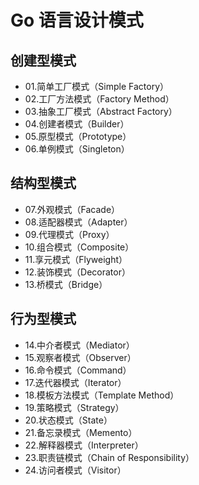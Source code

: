 # Go 语言设计模式

## 创建型模式

- 01.简单工厂模式（Simple Factory）
- 02.工厂方法模式（Factory Method）
- 03.抽象工厂模式（Abstract Factory）
- 04.创建者模式（Builder）
- 05.原型模式（Prototype）
- 06.单例模式（Singleton）

## 结构型模式

- 07.外观模式（Facade）
- 08.适配器模式（Adapter）
- 09.代理模式（Proxy）
- 10.组合模式（Composite）
- 11.享元模式（Flyweight）
- 12.装饰模式（Decorator）
- 13.桥模式（Bridge）

## 行为型模式

- 14.中介者模式（Mediator）
- 15.观察者模式（Observer）
- 16.命令模式（Command）
- 17.迭代器模式（Iterator）
- 18.模板方法模式（Template Method）
- 19.策略模式（Strategy）
- 20.状态模式（State）
- 21.备忘录模式（Memento）
- 22.解释器模式（Interpreter）
- 23.职责链模式（Chain of Responsibility）
- 24.访问者模式（Visitor）

